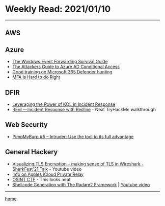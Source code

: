 # Weekly Read: 2021/01/10
----

## AWS



## Azure

 * [The Windows Event Forwarding Survival Guide](https://medium.com/hackernoon/the-windows-event-forwarding-survival-guide-2010db7a68c4)
 * [The Attackers Guide to Azure AD Conditional Access](https://danielchronlund.com/2022/01/07/the-attackers-guide-to-azure-ad-conditional-access/)
 * [Good training on Microsoft 365 Defender hunting](https://docs.microsoft.com/en-us/microsoft-365/security/defender/advanced-hunting-expert-training?view=o365-worldwide)
 * [MFA is Hard to do Right](https://syfuhs.net/mfa-is-hard-to-do-right)

## DFIR

 * [Leveraging the Power of KQL in Incident Response](https://techcommunity.microsoft.com/t5/security-compliance-and-identity/leveraging-the-power-of-kql-in-incident-response/ba-p/3044795)
 * [REvil — Incident Response with Redline](https://infosecwriteups.com/revil-incident-response-with-redline-fe7853699216) - Neat TryHackMe walkthrough


## Web Security

 * [PimpMyBurp #5 – Intruder: Use the tool to its full advantage](https://blog.yeswehack.com/yeswerhackers/pimpmyburp-5-burp-suite-intruder-tool-full-advantage/)


## General Hackery

 * [Visualizing TLS Encryption – making sense of TLS in Wireshark - SharkFest'21 Talk](https://www.youtube.com/watch?v=nmOGc44w96E) - Youtube video
 * [Info on Apples iCloud Private Relay](https://datatracker.ietf.org/meeting/111/materials/slides-111-pearg-private-relay-00)
 * [OSINT CTF](https://github.com/RoseSecurity/ExtraTerrestrial)  - This looks neat
 * [Shellcode Generation with The Radare2 Framework](https://www.archcloudlabs.com/projects/r2_shellcode_generation/)  |  [Youtube video](https://www.youtube.com/watch?utm_source=pocket_mylist&v=ttdmR8uiF9w)

 
----
[home](index.md)
